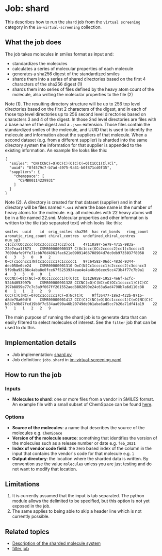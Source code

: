 # Job: shard

This describes how to run the `shard` job from the `virtual screening` category in the `im-virtual-screening` collection.

## What the job does

The job takes molecules in smiles format as input and:
* standardizes the molecules
* calculates a series of molecular properties of each molecule
* generates a sha256 digest of the standardized smiles
* shards them into a series of shared directories based on the first 4 characters of the sha256 digest (1)
* shards them into series of files defined by the heavy atom count of the molecule, also writing the molecular properties to the file (2)

Note (1).  The resulting directory structure will be up to 256 top level directories based on the first 2 characters of the digest, and in each of those top level directories up to 256 second level directories based on characters 3 and 4 of the digest. In those 2nd level directories are files with a base name of the digest  and a `.json` extension. Those files contain the standardized smiles of the molecule, and UUID that is used to identify the molecule and information about the suppliers of that molecule. When a second dataset (e.g. from a different supplier) is sharded into the same directory system the information for that supplier is appended to the existing information.  An example file looks like this:
```
{
  "smiles": "CN(CCNC(=O)OC(C)(C)C)C(=O)C1CC1(Cl)Cl",
  "uuid": "8f4579c7-b7ad-4975-9a31-b0f871cd0f35",
  "suppliers": {
    "chemspace": [
      "CSMB00114229931"
    ]
  }
}
```

Note (2). A directory is created for that dataset (supplier) and in that directory will be files named `*.smi` where the base name is the number of heavy atoms for the molecule. e.g. all molecules with 22 heavy atoms will be in a  file named 22.smi. Molecular properties and other information is written to the tile (tab separated text) which looks like this:
```
smiles	uuid	id	orig_smiles	sha256	hac	rot_bonds	ring_count	aromatic_ring_count	chiral_centres	undefined_chiral_centres	num_sp3
c1ccc(COc2ccc(OCc3ccccc3)cc2)cc1	47110a97-5e79-4715-983a-22e7eaa1f873	CSMB00000000337	C(Oc1ccc(OCc2ccccc2)cc1)c3ccccc3	7609dafe9ffe71cbb76d4061fac621e09091466708904d7dc0db9735037f8058	22	6	3	3	0	0	2
O=C(c1ccncc1)N(Cc1ccccc1)c1ccccc1	97c64582-06dc-483d-9344-dec058e0ce24	CSMB00000001310	O=C(N(Cc1ccccc1)c2ccccc2)c3ccncc3	5f9dba93286c4aba8e0fce67f5253934eae4e4a46cb6eec9cc473b4f77c7b9a1	22	4	3	3	0	0	1
CCCNC(=O)C(NC(=O)OCc1ccccc1)C(C)CC	b3126958-1952-4e6f-acfc-52464053997b	CSMB00000001328	CCCNC(=O)C(NC(=O)OCc1ccccc1)C(C)CC	397b8859e77c7c3a9f067ff261552aed3802890e24c63a5ad4708b7a6d110c38	22	8	1	1	2	2	9
CCC(C)C(NC(=O)OCc1ccccc1)C(=O)NC(C)C	9ff36477-18e3-422b-8715-d8de78a60df0	CSMB00000001412	CCC(C)C(NC(=O)OCc1ccccc1)C(=O)NC(C)C	b837e9b87fcd19b8f7c534aa090a46b20749de0b1aba6ad5cc7b26a71df41a19	22	7	1	1	2	2	9
```

The main purpose of running the shard job is to generate data that can easily filtered to select molecules of interest. See the `filter` job that can be used to do this.

## Implementation details

* Job implementation: [shard.py](/shard.py)
* Job definition: `jobs.shard` in [im-virtual-screening.yaml](/data-manager/im-virtual-screening.yaml)

## How to run the job

### Inputs
* **Molecules to shard**: one or more files from a vendor in SMILES format. An example file with a small subset of ChemSpace can be found [here](https://github.com/InformaticsMatters/virtual-screening/blob/main/data/100000.smi).

### Options
* **Source of the molecules**: a name that describes the source of the molecules e.g. `ChemSpace`
* **Version of the molecule source**: something that identifies the version of the molecules such as a release number or date e.g.  `feb_2021`
* **Index of vendor code field**: the zero based index of the column in the input that contains the vendor's code for that molecule e.g. `1`
* **Output directory**: the location where the sharded data is written. By convention use the value `molecules` unless you are just testing and do not want to modify that location.

## Limitations
1. It is currently assumed that the input is tab separated. The python module allows the delimited to be specified, but this option is not yet exposed in the job.
2. The same applies to being able to skip a header line which is not currently possible.

## Related topics

* [Description of the sharded molecule system](https://discourse.squonk.it/t/the-sharded-molecule-system/88)
* [filter job](filter.md)